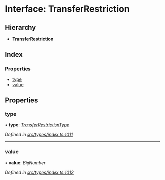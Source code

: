 # Interface: TransferRestriction

## Hierarchy

* **TransferRestriction**

## Index

### Properties

* [type](transferrestriction.md#type)
* [value](transferrestriction.md#value)

## Properties

###  type

• **type**: *[TransferRestrictionType](../enums/transferrestrictiontype.md)*

*Defined in [src/types/index.ts:1011](https://github.com/PolymathNetwork/polymesh-sdk/blob/56921667/src/types/index.ts#L1011)*

___

###  value

• **value**: *BigNumber*

*Defined in [src/types/index.ts:1012](https://github.com/PolymathNetwork/polymesh-sdk/blob/56921667/src/types/index.ts#L1012)*
